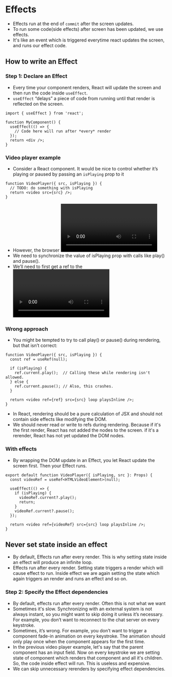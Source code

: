 # Effects

- Effects run at the end of `commit` after the screen updates.
- To  run some code(side effects) after screen has been updated, we use effects.
- It's like an event which is triggered everytime react updates the screen, and runs our effect code.

## How to write an Effect 

### Step 1: Declare an Effect 

- Every time your component renders, React will update the screen and then run the code inside `useEffect`.
- `useEffect` “delays” a piece of code from running until that render is reflected on the screen.

```tsx
import { useEffect } from 'react';

function MyComponent() {
  useEffect(() => {
    // Code here will run after *every* render
  });
  return <div />;
}
```
### Video player example

- Consider a <VideoPlayer> React component. It would be nice to control whether it’s playing or paused by passing an `isPlaying` prop to it

```tsx
function VideoPlayer({ src, isPlaying }) {
  // TODO: do something with isPlaying
  return <video src={src} />;
}
```
- However, the browser <video> tag does not have an `isPlaying` prop. We manually need to call play or pause methos on video element.
- We need to synchronize the value of isPlaying prop with calls like play() and pause().
- We’ll need to first get a ref to the <video> DOM node.

### Wrong approach

- You might be tempted to try to call play() or pause() during rendering, but that isn’t correct:

```tsx
function VideoPlayer({ src, isPlaying }) {
  const ref = useRef(null);

  if (isPlaying) {
    ref.current.play();  // Calling these while rendering isn't allowed.
  } else {
    ref.current.pause(); // Also, this crashes.
  }

  return <video ref={ref} src={src} loop playsInline />;
}

```
- In React, rendering should be a pure calculation of JSX and should not contain side effects like modifying the DOM.
- We should never read or write to refs during rendering. Because if it's the first render, React has not added the nodes to the screen. if it's a rerender, React has not yet updated the DOM nodes.

### With effects

- By wrapping the DOM update in an Effect, you let React update the screen first. Then your Effect runs.

```tsx
export default function VideoPlayer({ isPlaying, src }: Props) {
  const videoRef = useRef<HTMLVideoElement>(null);

  useEffect(() => {
    if (isPlaying) {
      videoRef.current?.play();
      return;
    }
    videoRef.current?.pause();
  });

  return <video ref={videoRef} src={src} loop playsInline />;
}
```

## Never set state inside an effect

- By default, Effects run after every render. This is why setting state inside an effect will produce an infinite loop.
- Effects run after every render. Setting state triggers a render which will cause effect to run. Inside effect we are again setting the state which again triggers an render and runs an effect and so on.



### Step 2: Specify the Effect dependencies 

- By default, effects run after every render. Often this is not what we want
- Sometimes it's slow.  Synchronizing with an external system is not always instant, so you might want to skip doing it unless it’s necessary. For example, you don’t want to reconnect to the chat server on every keystroke.
- Sometimes, it’s wrong. For example, you don’t want to trigger a component fade-in animation on every keystroke. The animation should only play once when the component appears for the first time.
- In the previous video player example, let's say that the parent component has an input field. Now on every keystroke we are setting state of component which renders that component and all it's children. So, the code inside effect will run. This is useless and expensive.
- We can skip unnecessary rerenders by specifying effect dependencies.
